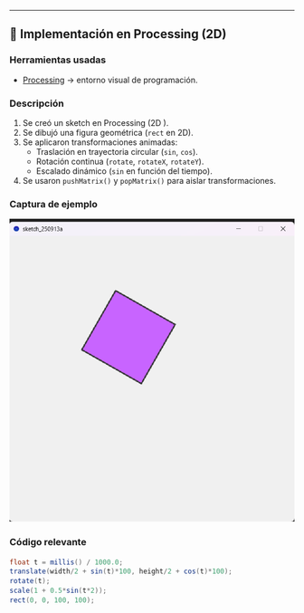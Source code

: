 ---

## 🎨 Implementación en Processing (2D)

### Herramientas usadas
- [Processing](https://processing.org/) → entorno visual de programación.

### Descripción
1. Se creó un sketch en Processing (2D ).
2. Se dibujó una figura geométrica (`rect` en 2D).
3. Se aplicaron transformaciones animadas:
   - Traslación en trayectoria circular (`sin`, `cos`).
   - Rotación continua (`rotate`, `rotateX`, `rotateY`).
   - Escalado dinámico (`sin` en función del tiempo).
4. Se usaron `pushMatrix()` y `popMatrix()` para aislar transformaciones.

### Captura de ejemplo
![alt text](image.png)

### Código relevante
```java
float t = millis() / 1000.0;
translate(width/2 + sin(t)*100, height/2 + cos(t)*100);
rotate(t);
scale(1 + 0.5*sin(t*2));
rect(0, 0, 100, 100);
